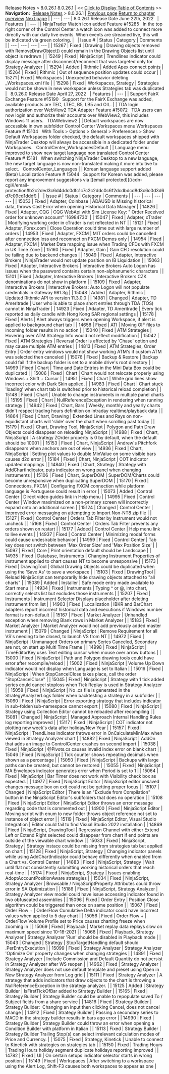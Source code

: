 ﻿
Release Notes \> 8\.0\.26\.1
8\.0\.26\.1
| \<\< [Click to Display Table of Contents](8_0_26_0.md) \>\> **Navigation:**     [Release Notes](release_notes-1.md) \> 8\.0\.26\.1 | [Previous page](release_notes-1.md) [Return to chapter overview](release_notes-1.md) [Next page](8_0_25_0-1.md) |
| --- | --- |
8\.0\.26\.1 Release Date
June 22th, 2022
 
| Features |
| --- |
| NinjaTrader Watch icon added Feature \#15285   In the top right corner of the Control Center a watch icon was added to connect more directly with our daily live events. When events are streamed live, this will be indicated via green coloring. |
 
| Issue \# | Status | Category | Comments |
| --- | --- | --- | --- |
| 15267 | Fixed | Drawing | Drawing objects removed with RemoveDrawObject() could remain in the Drawing Objects list until object is redrawn |
| 15249 | Fixed | NinjaScript | Trendlines indicator could display message after disconnect/reconnect that was targeted only for Strategy Analyzer |
| 15294 | Added | Rithmic | Added Apex connect points |
| 15264 | Fixed | Rithmic | Out of sequence position updates could occur |
| 15271 | Fixed | Workspaces | Unexpected behavior deleting \_Workspaces.xml file |
| 15298 | Fixed | Workspaces, Strategy | Strategies would not be shown in new workspace unless Strategies tab was duplicated |
 
8\.0\.26\.0 Release Date
April 27, 2022
 
| Features |
| --- |
| Support FairX Exchange Feature \#15190   Support for the FairX Exchange was added, available products are TEC, LTEC, B5, LB5 and OIL. |
| TDA login authorization over WebView2 TDA Adapter Feature \#15072   TDA users can now login and authorize their accounts over WebView2, this includes Windows 11 users.   TDAWebview2 |
| Default workspaces are now accessible in own subfolder Control Center Workspaces menu Workspaces Feature \# 15104   With Tools \> Options \> General \> Preferences \> Show Default Workspaces folder checked, the default workspaces shipped with NinjaTrader Desktop will always be accessible in a dedicated folder under Workspaces.   ControlCenter_WorkspacesDefault |
| Language menu improved to show new target language non translated Control Center Feature \# 15181   When switching NinjaTrader Desktop to a new language, the new target language is now non\-translated making it more intuitive to select.   ControlCenter_Languages |
| Korean language support added (Beta) Localization Feature \# 15044   Support for Korean was added, please report any improvement suggestions via [\[email protected]](/cdn-cgi/l/email-protection#b2c2ded3c6d4ddc0dfc1c7c2c2ddc0c6f2dcdbdcd8d3c6c0d3d6d7c09cd1dddf) |
 
| Issue \# | Status | Category | Comments |
| --- | --- | --- | --- |
| 15053 | Fixed | Adapter, Coinbase | ADAUSD is Missing historical data, throws Cast Error when opening Historical Data Manager |
| 14826 | Fixed | Adapter, CQG | CQG WebApi with Sim License Key: " Order Received order for unknown account" '16984730' |
| 15047 | Fixed | Adapter, cTrader | Modifying working order in cTrader is not reflected in NT |
| 15121 | Fixed | Adapter, Forex.com | Close Operation could time out with large number of orders |
| 14953 | Fixed | Adapter, FXCM | MIT orders could be cancelled after connection loss and reconnect on FXCM Demos only |
| 14954 | Fixed | Adapter, FXCM | Market Data mapping issue when Trading CFDs with FXCM in UK Time Zone |
| 15160 | Fixed | Adapter, Gain | Gain CFD resolution could be failing due to backend changes |
| 15049 | Fixed | Adapter, Interactive Brokers | NinjaTrader would not update position on IB Liquidation |
| 15063 | Fixed | Adapter, Interactive Brokers | Interactive Brokers Auto Logon has issues when the password contains certain non\-alphanumeric characters |
| 15101 | Fixed | Adapter, Interactive Brokers | Interactive Brokers CZK denominations do not show in platform |
| 15109 | Fixed | Adapter, Interactive Brokers | Interactive Brokers: Auto Logon will not populate credentials in Gateway 981\.3g |
| 15048 | Added | Adapter, Rithmic | Updated Rithmic API to version 11\.3\.0\.0 |
| 14981 | Changed | Adapter, TD Ameritrade | User who is able to place short entries through TDA (TOS) cannot in NinjaTrader |
| 14923 | Fixed | Adapter, TD Ameritrade | Every tick reported as daily candle with Hong Kong SAR regional settings |
| 15178 | Fixed | Alerts | Alert always triggers when opening Workspace, if alert is applied to background chart tab |
| 14658 | Fixed | ATI | Moving OIF files to incoming folder results in no action |
| 15040 | Fixed | ATM Strategies | Hovering over ATM Strategy Info would not reflect modification |
| 15042 | Fixed | ATM Strategies | Reversal Order is affected by 'Chase' option and may cause multiple ATM entries |
| 14813 | Fixed | ATM Strategies, Order Entry | Order entry windows would not show working ATM's if custom ATM was selected then canceled |
| 15076 | Fixed | Backup \& Restore | Backup could fail if the backup folder is set to a mobile drive's root directory |
| 14999 | Fixed | Chart | Time and Date Entries in the Mini Data Box could be duplicated |
| 15006 | Fixed | Chart | Chart would not relocate properly using Windows \+ Shift \+ Cursor |
| 14951 | Fixed | Chart | White grid lines show incorrect color with Dark Skin applied. |
| 14983 | Fixed | Chart | Chart stuck 'loading' when chart tab is switched prior to historical reload completion |
| 15148 | Fixed | Chart | Unable to change instruments in multiple panel charts |
| 15195 | Fixed | Chart | NullReferenceException in rendering when running strategy |
| 14942 | Fixed | Chart, Bars | Weekly, monthly and yearly charts didn't respect trading hours definition on intraday realtime/playback data |
| 14864 | Fixed | Chart, Drawing | Extended Lines and Rays on non\-equidistant charts will 'slide' over the chart when scrolling past today |
| 15179 | Fixed | Chart, Drawing Tool, NinjaScript | Polygon and Path Draw Objects could disappear on reloading NinjaScript |
| 14988 | Fixed | Chart, NinjaScript | A strategy ZOrder property is 0 by default, when the default should be 10001 |
| 15153 | Fixed | Chart, NinjaScript | Andrew's Pitchfork disappears when anchors are out of view |
| 14936 | Fixed | Chart, NinjaScript | Setting plot values to double.MinValue on some visible bars causes d2d error |
| 15184 | Fixed | Chart, NinjaScript | COT indicator updated mappings |
| 14840 | Fixed | Chart, Strategy | Strategy with AddChartIndicator, puts indicator on wrong panel when changing instruments |
| 15106 | Fixed | Chart, SuperDOM | SuperDOM/Charts could become unresponsive when duplicating SuperDOM |
| 15170 | Fixed | Connections, FXCM | Configuring FXCM connection while platform language is Portuguese could result in error |
| 15073 | Added | Control Center | Direct video guides link in Help menu |
| 14995 | Fixed | Control Center | Window maximized on a non\-primary screen will incorrectly expand onto an additional screen |
| 15124 | Changed | Control Center | Improved error messaging on attempting to Import Non\-NT8 zip file |
| 15127 | Fixed | Control Center | Orders Tab Filter by Instrument would not uncheck |
| 15168 | Fixed | Control Center | Orders Tab Filter prevents any orders shown on restart |
| 15177 | Added | Control Center | Help menu link to live events |
| 14937 | Fixed | Control Center | Minimizing modal forms could cause undesirable behavior |
| 14959 | Fixed | Control Center | Tab key does not switch between 'Max Order Size' and 'Max Position Size' |
| 15097 | Fixed | Core | Print orientation default should be Landscape |
| 14935 | Fixed | Database, Instruments | Changing Instrument Properties of instrument applied to chart causes NT to become unresponsive |
| 15173 | Fixed | DrawingTool | Global Drawing Objects could be duplicated when using the 'Save As' to save a workspace |
| 15103 | Fixed | DrawingTool | Reload NinjaScript can temporarily hide drawing objects attached to "all charts" |
| 15089 | Added | Installer | Safe mode entry made available to Start menu |
| 14934 | Fixed | Instruments | Typing ^ or @, into chart, correctly selects list but excludes those instruments |
| 15207 | Fixed | Instruments | Instrument Selector Displays placeholder after deleting instrument from list |
| 14903 | Fixed | Localization | IBKR and BarChart adapters report incorrect historical data and executions if Windows number format is non\-default |
| 15167 | Fixed | Market Analyzer | Unhandled exception when removing Blank rows in Market Analyzer |
| 15183 | Fixed | Market Analyzer | Market Analyzer would not add previously added master instrument |
| 15079 | Changed | NinjaScript | Remove Requirement for all VS's needing to be closed, to launch VS from NT |
| 14972 | Fixed | NinjaScript | Unmanaged Orders on primary Series Canceled, Secondary are not, on start up Multi Time Frame |
| 14998 | Fixed | NinjaScript | TimeEditorKey uses Text editing cursor when mouse over arrow buttons |
| 15000 | Fixed | NinjaScript | Path and Polygon drawing tools could have error after recompile/reload |
| 15002 | Fixed | NinjaScript | Volume Up Down indicator would not display when Language is set to Italian |
| 15016 | Fixed | NinjaScript | When StopCancelClose takes place, call the order "StopCancelClose" |
| 15045 | Fixed | NinjaScript | Strategy with 1 tick added series could cancel stoploss when Tick Replay is used in Strategy Analyzer |
| 15058 | Fixed | NinjaScript | No .cs file is generated in the StrategyAnalyzerLogs folder when backtesting a strategy in a subfolder |
| 15060 | Fixed | NinjaScript | Error exporting strategy that includes indicator in sub\-folder/sub\-namespace cannot export |
| 15080 | Fixed | NinjaScript | Strategy using Collection Editor cannot be reloaded after recompiling |
| 15081 | Changed | NinjaScript | Managed Approach Internal Handling Rules log reporting improved |
| 15117 | Fixed | NinjaScript | COT indicator not plotting new week's data after holiday/New Year |
| 15157 | Fixed | NinjaScript | TrendLines indicator throws error in OnCalculateMinMax when viewed in Strategy Analyzer chart |
| 14882 | Fixed | NinjaScript | AddOn that adds an image to ControlCenter crashes on second import |
| 15038 | Fixed | NinjaScript | @Pivots.cs causes invalid index error on blank chart |
| 15046 | Fixed | NinjaScript | Tick counter shows repeating decimals when shown as a percentage |
| 15050 | Fixed | NinjaScript | Backups with large paths can be created, but cannot be restored |
| 15055 | Fixed | NinjaScript | MA Envelopes indicator generates error when Period is set to 1 |
| 15064 | Fixed | NinjaScript | Bar Timer does not work with Visibility check box as expected. |
| 14977 | Fixed | NinjaScript Editor | NinjaScript editor unsaved changes message box on exit could not be getting proper focus |
| 15107 | Changed | NinjaScript Editor | There is an "Exclude from Compilation" button in the NinjaScript Editor's subfolders that does no operation |
| 15108 | Fixed | NinjaScript Editor | NinjaScript Editor throws an error message regarding code that is commented out |
| 14900 | Fixed | NinjaScript Editor | Moving script with enum to new folder throws object reference not set to instance of object error |
| 15119 | Fixed | NinjaScript Editor, Visual Studio Integration | Editor could fail to find Visual Studio 2022 installation |
| 14869 | Fixed | NinjaScript, DrawingTool | Regression Channel with either Extend Left or Extend Right selected could disappear from chart if end points are outside of the viewable chart window |
| 15033 | Fixed | NinjaScript, Strategy | Strategy instace could be missing from strategies tab but applied on chart |
| 15128 | Fixed | NinjaScript, Strategy | Changing indicator panels while using AddChartIndicator could behave differently when enabled from a Chart vs. Control Center |
| 14883 | Fixed | NinjaScript, Strategy | Wait until flat not consistently submitting working historical orders that reach real\-time |
| 15174 | Fixed | NinjaScript, Strategy | Issues enabling AdoptAccountPositionAware strategies |
| 15034 | Fixed | NinjaScript, Strategy Analyzer | Browsable / NinjaScriptProperty Attributes could throw error in SA Optimization |
| 15186 | Fixed | NinjaScript, Strategy Analyzer | Strategy Analyzer view model could have issue accessing indicator found in two obfuscated assemblies |
| 15096 | Fixed | Order Entry | Position Close algorithm could be triggered than once on same position |
| 15067 | Fixed | Order Flow \+ | OrderFlow Cumulative Delta indicator could have incorrect values when applied to 5 day chart |
| 15056 | Fixed | Order Flow \+ | OrderFlow Volume Profile set to Price causes charting freeze when zooming in |
| 15069 | Fixed | Playback | Market replay data replays slow on maximum speed since 10\-18\-2021 |
| 15068 | Fixed | Playback, Strategy Analyzer | Strategy Analyzer 'Run' should be disabled in Playback mode |
| 15043 | Changed | Strategy | StopTargetHandling default should .PerEntryExecution |
| 15099 | Fixed | Strategy Analyzer | Strategy Analyzer 'Optimize On' property changes when changing strategies |
| 14891 | Fixed | Strategy Analyzer | Include Commission and Default Quantity do not persist in Strategy Analyzer after WS reopen |
| 14962 | Fixed | Strategy Analyzer | Strategy Analyzer does not use default template and preset using Open in New Strategy Analyzer from Log grid |
| 15111 | Fixed | Strategy Analyzer | A strategy that adds indicators that draw objects to the chart is throwing a NullReferenceException in the strategy analyzer. |
| 15125 | Added | Strategy Builder | IsFirstTickOfBar added to Strategy Builder |
| 15165 | Fixed | Strategy Builder | Strategy Builder could be unable to repopulate saved To / Subject fields from a share service |
| 14816 | Fixed | Strategy Builder | Strategy Builder:  Changing an input then clicking Cancel, does not cancel change |
| 14912 | Fixed | Strategy Builder | Passing a secondary series to MACD in the strategy builder results in bars ago error |
| 14990 | Fixed | Strategy Builder | Strategy Builder could throw an error when opening a Condition Builder with platform in Italian |
| 15113 | Fixed | Strategy Builder | Strategy Builder Trailing Stop(s) can select irrelevant calculation modes of Price and Currency. |
| 15075 | Fixed | Strategy, Kinetick | Unable to connect to Kinetick with strategies on strategies tab |
| 15150 | Fixed | Trading Hours | Trading Hours holiday segment duplicate holidays reporting improved |
| 14782 | Fixed | UI | On certain setups indicator selector starts in wrong position |
| 15149 | Fixed | Workspaces | After switching to a workspace using the Alert Log, Shift\-F3 causes both workspaces to appear as one |

